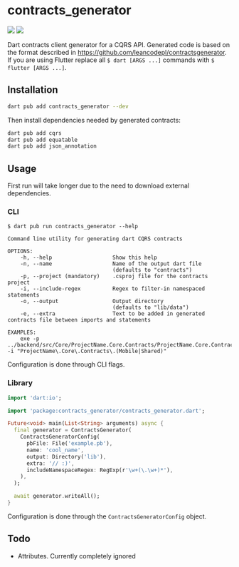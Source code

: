 # contracts_generator

[![](https://img.shields.io/pub/v/contracts_generator.svg?logo=dart)](https://pub.dev/packages/contracts_generator)
[![](https://github.com/leancodepl/contractsgenerator-dart/workflows/ci/badge.svg)](https://github.com/leancodepl/contractsgenerator-dart/actions)

Dart contracts client generator for a CQRS API. Generated code is based on the format described in <https://github.com/leancodepl/contractsgenerator>. If you are using Flutter replace all `$ dart [ARGS ...]` commands with `$ flutter [ARGS ...]`.

## Installation

```sh
dart pub add contracts_generator --dev
```

Then install dependencies needed by generated contracts:

```sh
dart pub add cqrs
dart pub add equatable
dart pub add json_annotation
```

## Usage

First run will take longer due to the need to download external dependencies.

### CLI

```
$ dart pub run contracts_generator --help

Command line utility for generating dart CQRS contracts

OPTIONS:
    -h, --help                   Show this help
    -n, --name                   Name of the output dart file
                                 (defaults to "contracts")
    -p, --project (mandatory)    .csproj file for the contracts project
    -i, --include-regex          Regex to filter-in namespaced statements
    -o, --output                 Output directory
                                 (defaults to "lib/data")
    -e, --extra                  Text to be added in generated contracts file between imports and statements

EXAMPLES:
    exe -p ../backend/src/Core/ProjectName.Core.Contracts/ProjectName.Core.Contracts.csproj -i "ProjectName\.Core\.Contracts\.(Mobile|Shared)"
```

Configuration is done through CLI flags.

### Library

```dart
import 'dart:io';

import 'package:contracts_generator/contracts_generator.dart';

Future<void> main(List<String> arguments) async {
  final generator = ContractsGenerator(
    ContractsGeneratorConfig(
      pbFile: File('example.pb'),
      name: 'cool_name',
      output: Directory('lib'),
      extra: '// :)',
      includeNamespaceRegex: RegExp(r'\w+(\.\w+)*'),
    ),
  );

  await generator.writeAll();
}
```

Configuration is done through the `ContractsGeneratorConfig` object.

## Todo

- Attributes. Currently completely ignored
